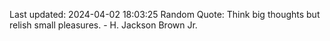 Last updated: 2024-04-02 18:03:25
Random Quote: Think big thoughts but relish small pleasures. - H. Jackson Brown Jr.